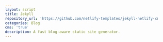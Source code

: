 ```yaml
---
layout: script
title: Jekyll
repository_url: 'https://github.com/netlify-templates/jekyll-netlify-cms'
categories: Blog
cms: 'true'
description: A fast blog-aware static site generator.
---
```


